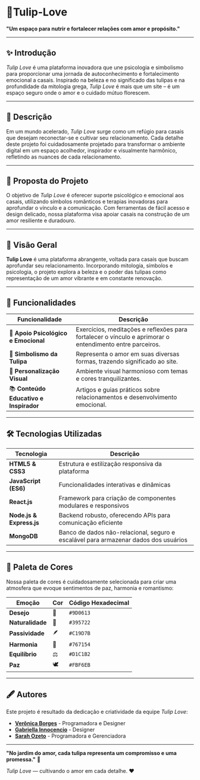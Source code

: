 # 🌷Tulip-Love


**"Um espaço para nutrir e fortalecer relações com amor e propósito."**

---

## ✨ Introdução
*Tulip Love* é uma plataforma inovadora que une psicologia e simbolismo para proporcionar uma jornada de autoconhecimento e fortalecimento emocional a casais. Inspirado na beleza e no significado das tulipas e na profundidade da mitologia grega, *Tulip Love* é mais que um site – é um espaço seguro onde o amor e o cuidado mútuo florescem.

---

## 💌 Descrição
Em um mundo acelerado, *Tulip Love* surge como um refúgio para casais que desejam reconectar-se e cultivar seu relacionamento. Cada detalhe deste projeto foi cuidadosamente projetado para transformar o ambiente digital em um espaço acolhedor, inspirador e visualmente harmônico, refletindo as nuances de cada relacionamento.

---

## 🌟 Proposta do Projeto
O objetivo de *Tulip Love* é oferecer suporte psicológico e emocional aos casais, utilizando símbolos românticos e terapias inovadoras para aprofundar o vínculo e a comunicação. Com ferramentas de fácil acesso e design delicado, nossa plataforma visa apoiar casais na construção de um amor resiliente e duradouro.

---

## 🌸 Visão Geral
**Tulip Love** é uma plataforma abrangente, voltada para casais que buscam aprofundar seu relacionamento. Incorporando mitologia, símbolos e psicologia, o projeto explora a beleza e o poder das tulipas como representação de um amor vibrante e em constante renovação.

---

## 🎯 Funcionalidades

| Funcionalidade                        | Descrição                                                                                              |
|---------------------------------------|--------------------------------------------------------------------------------------------------------|
| 💞 **Apoio Psicológico e Emocional**  | Exercícios, meditações e reflexões para fortalecer o vínculo e aprimorar o entendimento entre parceiros. |
| 🌷 **Simbolismo da Tulipa**           | Representa o amor em suas diversas formas, trazendo significado ao site.                                |
| 🎨 **Personalização Visual**          | Ambiente visual harmonioso com temas e cores tranquilizantes.                                           |
| 📚 **Conteúdo Educativo e Inspirador**| Artigos e guias práticos sobre relacionamentos e desenvolvimento emocional.                             |

---

## 🛠️ Tecnologias Utilizadas

| Tecnologia          | Descrição                                                                                    |
|---------------------|----------------------------------------------------------------------------------------------|
| **HTML5 & CSS3**    | Estrutura e estilização responsiva da plataforma                                             |
| **JavaScript (ES6)**| Funcionalidades interativas e dinâmicas                                                      |
| **React.js**        | Framework para criação de componentes modulares e responsivos                                |
| **Node.js & Express.js** | Backend robusto, oferecendo APIs para comunicação eficiente                              |
| **MongoDB**         | Banco de dados não-relacional, seguro e escalável para armazenar dados dos usuários          |

---

## 🎨 Paleta de Cores
Nossa paleta de cores é cuidadosamente selecionada para criar uma atmosfera que evoque sentimentos de paz, harmonia e romantismo:

| Emoção           | Cor     | Código Hexadecimal |
|------------------|---------|--------------------|
| **Desejo**       | 🍒      | `#9D0613`         |
| **Naturalidade** | 🌿      | `#395722`         |
| **Passividade**  | 🪶      | `#C19D7B`         |
| **Harmonia**     | 🧘     | `#767154`         |
| **Equilíbrio**   | ⚖️      | `#D1C1B2`         |
| **Paz**          | 🕊️      | `#FBF6EB`         |

---

## 🖋️ Autores
Este projeto é resultado da dedicação e criatividade da equipe *Tulip Love*:

- [**Verônica Borges**](https://github.com/okayVeronica) - Programadora e Designer
- [**Gabriella Innocencio**](https://github.com/gaabriellasantoos) - Designer
- [**Sarah Ozeto**](https://github.com/sarahozeto) - Programadora e Gerenciadora

---
**"No jardim do amor, cada tulipa representa um compromisso e uma promessa."** 🌷

*Tulip Love* — cultivando o amor em cada detalhe. ❤️
